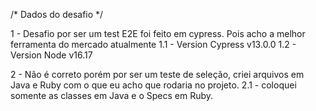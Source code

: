 /* Dados do desafio */

1 - Desafio por ser um test E2E foi feito em cypress. Pois acho a melhor ferramenta do mercado atualmente 
1.1 - Version Cypress v13.0.0
1.2 - Version Node v16.17

2 - Não é correto porém por ser um teste de seleção, criei arquivos em Java e Ruby com o que eu acho que rodaria no projeto.
2.1 - coloquei somente as classes em Java e o Specs em Ruby.
